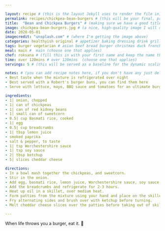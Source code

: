 ```yaml
---

layout: recipe # (this is the layout Jekyll uses to render the file in)
permalink: recipes/chickpea-bean-burgers # (this will be your final, pretty URL)
title:  "Bean and Chickpea Burgers" # (making sure we have a good title)
image: chickpea-bean-burgers.jpg # (a nice, high-quality image I will carefully select for you)
date: 2020-05-01
imagecredit: "unsplash.com" # (where I'm getting the image above)
categories: healthyish original # appetizer baking dressing drink grill healthyish marinade oven pickling quick raw salad sandwich sauce snack soup
tags: burger vegetarian # asian beef bread burger christmas duck french fruit indian italian mexican nuts pasta pork poultry rice seafood thanksgiving vegetarian
meal: main #  main (choose one that applies)
chef: roksana # (fill this in with your first name and keep the name the same for all your recipes, since each chef has his own collection of recipes)
time: over 120mins # over 120mins  (choose one that applies)
servings: 5 # (this will be served as a baseline for the dynamic scaling)

notes: # (you can add recipe notes here, if you don't have any just delete this whole section and it won't be processed)
- Best taste when the mixture is refrigerated over night 
- Best served with a Robert's burger buns, you can find them here 
- Serve with lettuce, mayo, BBQ sauce and tomatoes for an ultimate burger taste

ingredients:
- 1| onion, chopped
- 1| can of chickpeas 
- 1| can of red kidney beans 
- 1| small can of sweetcorn
- 0.5| cup Basmati rice, cooked 
- 1| egg 
- 0.5| cup breadcrumbs 
- 1| tbsp lemon juice 
- smoked paprika
- salt & pepper, to taste
- 1| tsp Worchestershire sauce
- 1| tsp soy sauce
- 2| tbsp ketchup 
- 5| slices cheddar cheese

directions:
- In a bowl mash together the chickpeas, and sweetcorn.
- Stir in the onion.
- Add egg, basmati rice, lemon juice, Worchestershire sauce, soy sauce, and spices the the mix and combine.
- Add the breadcrumbs and refrigerate for 2-3 hours.
- Heat up oil in a skillet, over medium heat.
- Form patties from the mixture using your hand and place on the skillet. 
- Fry alternating sides and brush over with ketchup before turning.
- Melt cheddar cheese slices over the patties before taking out of skillet.

--- 
```

<!-- Below is the description, just write what you want or leave it empty 😁 -->
When life throws you a burger, eat it. 🔪 